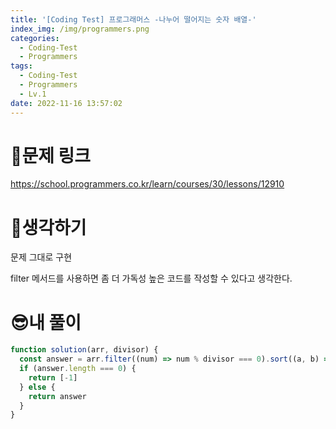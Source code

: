 ```yaml
---
title: '[Coding Test] 프로그래머스 -나누어 떨어지는 숫자 배열-'
index_img: /img/programmers.png
categories:
  - Coding-Test
  - Programmers
tags:
  - Coding-Test
  - Programmers
  - Lv.1
date: 2022-11-16 13:57:02
---
```

# 📃문제 링크
https://school.programmers.co.kr/learn/courses/30/lessons/12910

# 🤨생각하기
문제 그대로 구현

filter 메서드를 사용하면 좀 더 가독성 높은 코드를 작성할 수 있다고 생각한다.

# 😎내 풀이
```js
function solution(arr, divisor) {
  const answer = arr.filter((num) => num % divisor === 0).sort((a, b) => a - b)
  if (answer.length === 0) {
    return [-1]
  } else {
    return answer
  }
}
```